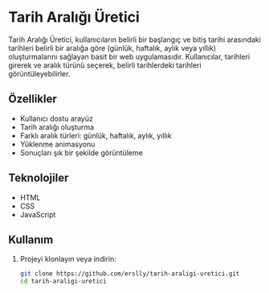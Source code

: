 # Tarih Aralığı Üretici

Tarih Aralığı Üretici, kullanıcıların belirli bir başlangıç ve bitiş tarihi arasındaki tarihleri belirli bir aralığa göre (günlük, haftalık, aylık veya yıllık) oluşturmalarını sağlayan basit bir web uygulamasıdır. Kullanıcılar, tarihleri girerek ve aralık türünü seçerek, belirli tarihlerdeki tarihleri görüntüleyebilirler.

## Özellikler

- Kullanıcı dostu arayüz
- Tarih aralığı oluşturma
- Farklı aralık türleri: günlük, haftalık, aylık, yıllık
- Yüklenme animasyonu
- Sonuçları şık bir şekilde görüntüleme

## Teknolojiler

- HTML
- CSS
- JavaScript

## Kullanım

1. Projeyi klonlayın veya indirin:
   ```bash
   git clone https://github.com/erslly/tarih-araligi-uretici.git
   cd tarih-araligi-uretici
